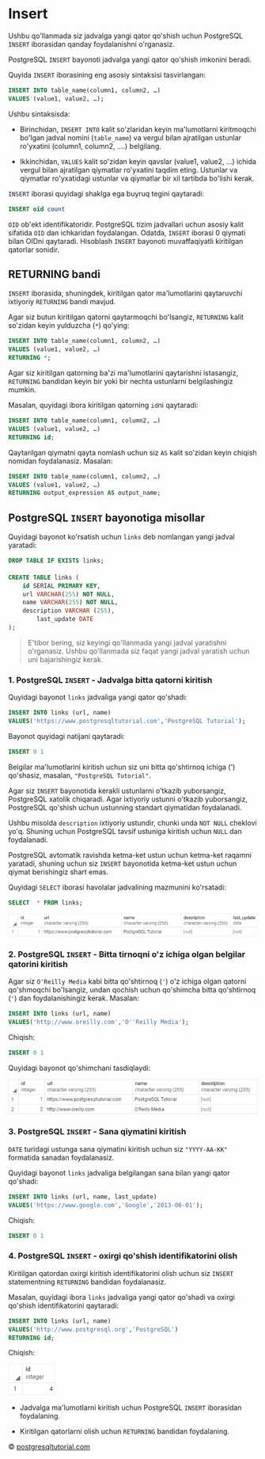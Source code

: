 # Insert

Ushbu qo'llanmada siz jadvalga yangi qator qo'shish uchun PostgreSQL `INSERT` iborasidan qanday foydalanishni o'rganasiz.

PostgreSQL `INSERT` bayonoti jadvalga yangi qator qo'shish imkonini beradi.

Quyida `INSERT` iborasining eng asosiy sintaksisi tasvirlangan:

```sql
INSERT INTO table_name(column1, column2, …)
VALUES (value1, value2, …);
```

Ushbu sintaksisda:

* Birinchidan, `INSERT INTO` kalit so'zlaridan keyin ma'lumotlarni kiritmoqchi bo'lgan jadval nomini (`table_name`) va vergul bilan ajratilgan ustunlar ro'yxatini (column1, column2, ....) belgilang.

* Ikkinchidan, `VALUES` kalit so'zidan keyin qavslar (value1, value2, ...) ichida vergul bilan ajratilgan qiymatlar ro'yxatini taqdim eting. Ustunlar va qiymatlar ro'yxatidagi ustunlar va qiymatlar bir xil tartibda bo'lishi kerak.

`INSERT` iborasi quyidagi shaklga ega buyruq tegini qaytaradi:

```sql
INSERT oid count
```

`OID` ob'ekt identifikatoridir. PostgreSQL tizim jadvallari uchun asosiy kalit sifatida `OID` dan ichkaridan foydalangan. Odatda, `INSERT` iborasi 0 qiymati bilan OIDni qaytaradi. Hisoblash `INSERT` bayonoti muvaffaqiyatli kiritilgan qatorlar sonidir.

## RETURNING bandi

`INSERT` iborasida, shuningdek, kiritilgan qator ma'lumotlarini qaytaruvchi ixtiyoriy `RETURNING` bandi mavjud.

Agar siz butun kiritilgan qatorni qaytarmoqchi bo'lsangiz, `RETURNING` kalit so'zidan keyin yulduzcha (`*`) qo'ying:

```sql
INSERT INTO table_name(column1, column2, …)
VALUES (value1, value2, …)
RETURNING *;
```

Agar siz kiritilgan qatorning ba'zi ma'lumotlarini qaytarishni istasangiz, `RETURNING` bandidan keyin bir yoki bir nechta ustunlarni belgilashingiz mumkin.

Masalan, quyidagi ibora kiritilgan qatorning `id`ni qaytaradi:

```sql
INSERT INTO table_name(column1, column2, …)
VALUES (value1, value2, …)
RETURNING id;
```

Qaytarilgan qiymatni qayta nomlash uchun siz `AS` kalit so'zidan keyin chiqish nomidan foydalanasiz. Masalan:

```sql
INSERT INTO table_name(column1, column2, …)
VALUES (value1, value2, …)
RETURNING output_expression AS output_name;
```

## PostgreSQL `INSERT` bayonotiga misollar

Quyidagi bayonot ko'rsatish uchun `links` deb nomlangan yangi jadval yaratadi:

```sql
DROP TABLE IF EXISTS links;

CREATE TABLE links (
	id SERIAL PRIMARY KEY,
	url VARCHAR(255) NOT NULL,
	name VARCHAR(255) NOT NULL,
	description VARCHAR (255),
        last_update DATE
);
```

> E'tibor bering, siz keyingi qo'llanmada yangi jadval yaratishni o'rganasiz. Ushbu qo'llanmada siz faqat yangi jadval yaratish uchun uni bajarishingiz kerak.

### 1. PostgreSQL `INSERT` - Jadvalga bitta qatorni kiritish

Quyidagi bayonot `links` jadvaliga yangi qator qo'shadi:

```sql
INSERT INTO links (url, name)
VALUES('https://www.postgresqltutorial.com','PostgreSQL Tutorial');
```

Bayonot quyidagi natijani qaytaradi:

```sql
INSERT 0 1
```

Belgilar ma'lumotlarini kiritish uchun siz uni bitta qo'shtirnoq ichiga (') qo'shasiz, masalan, `"PostgreSQL Tutorial"`.

Agar siz `INSERT` bayonotida kerakli ustunlarni o'tkazib yuborsangiz, PostgreSQL xatolik chiqaradi. Agar ixtiyoriy ustunni o'tkazib yuborsangiz, PostgreSQL qo'shish uchun ustunning standart qiymatidan foydalanadi.

Ushbu misolda `description` ixtiyoriy ustundir, chunki unda `NOT NULL` cheklovi yo'q. Shuning uchun PostgreSQL tavsif ustuniga kiritish uchun `NULL` dan foydalanadi.

PostgreSQL avtomatik ravishda ketma-ket ustun uchun ketma-ket raqamni yaratadi, shuning uchun siz `INSERT` bayonotida ketma-ket ustun uchun qiymat berishingiz shart emas.

Quyidagi `SELECT` iborasi havolalar jadvalining mazmunini ko'rsatadi:

```sql
SELECT	* FROM links;
```

![output](image.png)

### 2. PostgreSQL `INSERT` - Bitta tirnoqni o'z ichiga olgan belgilar qatorini kiritish

Agar siz `O'Reilly Media` kabi bitta qo'shtirnoq (`'`) o'z ichiga olgan qatorni qo'shmoqchi bo'lsangiz, undan qochish uchun qo'shimcha bitta qo'shtirnoq (`'`) dan foydalanishingiz kerak. Masalan:

```sql
INSERT INTO links (url, name)
VALUES('http://www.oreilly.com','O''Reilly Media');
```

Chiqish:

```sql
INSERT 0 1
```

Quyidagi bayonot qo'shimchani tasdiqlaydi:

![output](image-1.png)

### 3. PostgreSQL `INSERT` - Sana qiymatini kiritish

`DATE` turidagi ustunga sana qiymatini kiritish uchun siz `"YYYY-AA-KK"` formatida sanadan foydalanasiz.

Quyidagi bayonot `links` jadvaliga belgilangan sana bilan yangi qator qo'shadi:

```sql
INSERT INTO links (url, name, last_update)
VALUES('https://www.google.com','Google','2013-06-01');
```

Chiqish:

```sql
INSERT 0 1
```

### 4. PostgreSQL `INSERT` - oxirgi qo'shish identifikatorini olish

Kiritilgan qatordan oxirgi kiritish identifikatorini olish uchun siz `INSERT` statementning `RETURNING` bandidan foydalanasiz.

Masalan, quyidagi ibora `links` jadvaliga yangi qator qo'shadi va oxirgi qo'shish identifikatorini qaytaradi:

```sql
INSERT INTO links (url, name)
VALUES('http://www.postgresql.org','PostgreSQL') 
RETURNING id;
```

Chiqish:

![output](image-2.png)

* Jadvalga ma'lumotlarni kiritish uchun PostgreSQL `INSERT` iborasidan foydalaning.

* Kiritilgan qatorlarni olish uchun `RETURNING` bandidan foydalaning.


© [postgresqltutorial.com](https://www.postgresqltutorial.com/postgresql-tutorial/postgresql-insert/)